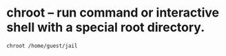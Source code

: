 # chroot – run command or interactive shell with a special root directory.

```
chroot /home/guest/jail
```
